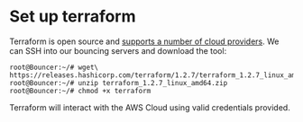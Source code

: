 # Set up terraform

Terraform is open source and [supports a number of cloud providers](https://registry.terraform.io). We can SSH into
our bouncing servers and download the tool:

```text
root@Bouncer:~/# wget\
https://releases.hashicorp.com/terraform/1.2.7/terraform_1.2.7_linux_amd64.zip
root@Bouncer:~/# unzip terraform_1.2.7_linux_amd64.zip
root@Bouncer:~/# chmod +x terraform
```

Terraform will interact with the AWS Cloud using valid credentials provided.